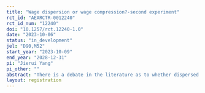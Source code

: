 ```yaml
---
title: "Wage dispersion or wage compression?-second experiment"
rct_id: "AEARCTR-0012240"
rct_id_num: "12240"
doi: "10.1257/rct.12240-1.0"
date: "2023-10-06"
status: "in_development"
jel: "D90,M52"
start_year: "2023-10-09"
end_year: "2028-12-31"
pi: "Jierui Yang"
pi_other: ""
abstract: "There is a debate in the literature as to whether dispersed or compressed wage structures enhances individual and organizational performance. I study how to design a wage structure in an environment with heterogeneous workers."
layout: registration
---
```


